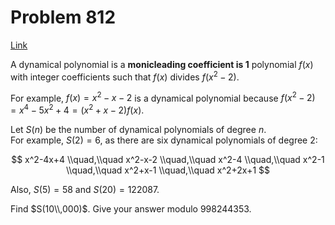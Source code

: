 # Problem 812

[Link](https://projecteuler.net/problem=812)

A dynamical polynomial is a **monicleading coefficient is $1$** polynomial $f(x)$ with integer coefficients such that $f(x)$ divides $f(x^2-2)$.

For example, $f(x) = x^2 - x - 2$ is a dynamical polynomial because $f(x^2-2) = x^4-5x^2+4 = (x^2 + x -2)f(x)$.

Let $S(n)$ be the number of dynamical polynomials of degree $n$.  
For example, $S(2)=6$, as there are six dynamical polynomials of degree $2$:

$$ x^2-4x+4 \\quad,\\quad x^2-x-2 \\quad,\\quad x^2-4 \\quad,\\quad x^2-1 \\quad,\\quad x^2+x-1 \\quad,\\quad x^2+2x+1 $$

Also, $S(5)=58$ and $S(20)=122087$.

Find $S(10\\,000)$. Give your answer modulo $998244353$.